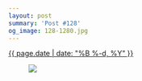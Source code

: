 ```yaml
---
layout: post
summary: 'Post #128'
og_image: 128-1280.jpg
---
```


<p>
 <time>
  <a href="/128">
   {{ page.date | date: "%B %-d, %Y" }}
  </a>
 </time>
 <a href="/128">
  <figure data-taken="10/23/2013">
   <img sizes="(min-width: 700px) 50vw, calc(100vw - 2rem)" src="{{ site.assets_url }}/128-640.jpg" srcset="{{ site.assets_url }}/128-1280.jpg 1280w, {{ site.assets_url }}/128-960.jpg 960w, {{ site.assets_url }}/128-640.jpg 640w, {{ site.assets_url }}/128-320.jpg 320w"/>
  </figure>
 </a>
</p>
